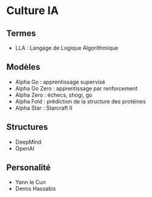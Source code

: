 # Culture IA

## Termes

- LLA : Langage de Logique Algorithmique

## Modèles

- Alpha Go : apprentissage supervisé
- Alpha Go Zero : apprentissage par renforcement
- Alpha Zero : échecs, shogi, go
- Alpha Fold : prédiction de la structure des protéines
- Alpha Star : Starcraft II

## Structures

- DeepMind
- OpenAI

## Personalité

- Yann le Cun
- Demis Hassabis